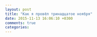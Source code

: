 ```yaml
---
layout: post
title: "Как я провёл тринадцатое ноября"
date: 2015-11-13 16:06:10 +0300
comments: true
categories: 
---
```

